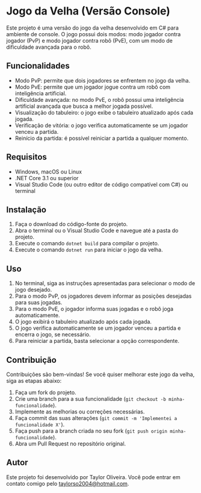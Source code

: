 # Jogo da Velha (Versão Console)

Este projeto é uma versão do jogo da velha desenvolvido em C# para ambiente de console. O jogo possui dois modos: modo jogador contra jogador (PvP) e modo jogador contra robô (PvE), com um modo de dificuldade avançada para o robô.

## Funcionalidades

- Modo PvP: permite que dois jogadores se enfrentem no jogo da velha.
- Modo PvE: permite que um jogador jogue contra um robô com inteligência artificial.
- Dificuldade avançada: no modo PvE, o robô possui uma inteligência artificial avançada que busca a melhor jogada possível.
- Visualização do tabuleiro: o jogo exibe o tabuleiro atualizado após cada jogada.
- Verificação de vitória: o jogo verifica automaticamente se um jogador venceu a partida.
- Reinício da partida: é possível reiniciar a partida a qualquer momento.

## Requisitos

- Windows, macOS ou Linux
- .NET Core 3.1 ou superior
- Visual Studio Code (ou outro editor de código compatível com C#) ou terminal

## Instalação

1. Faça o download do código-fonte do projeto.
2. Abra o terminal ou o Visual Studio Code e navegue até a pasta do projeto.
3. Execute o comando `dotnet build` para compilar o projeto.
4. Execute o comando `dotnet run` para iniciar o jogo da velha.

## Uso

1. No terminal, siga as instruções apresentadas para selecionar o modo de jogo desejado.
2. Para o modo PvP, os jogadores devem informar as posições desejadas para suas jogadas.
3. Para o modo PvE, o jogador informa suas jogadas e o robô joga automaticamente.
4. O jogo exibirá o tabuleiro atualizado após cada jogada.
5. O jogo verifica automaticamente se um jogador venceu a partida e encerra o jogo, se necessário.
6. Para reiniciar a partida, basta selecionar a opção correspondente.

## Contribuição

Contribuições são bem-vindas! Se você quiser melhorar este jogo da velha, siga as etapas abaixo:

1. Faça um fork do projeto.
2. Crie uma branch para a sua funcionalidade (`git checkout -b minha-funcionalidade`).
3. Implemente as melhorias ou correções necessárias.
4. Faça commit das suas alterações (`git commit -m 'Implementei a funcionalidade X'`).
5. Faça push para a branch criada no seu fork (`git push origin minha-funcionalidade`).
6. Abra um Pull Request no repositório original.

## Autor

Este projeto foi desenvolvido por Taylor Oliveira. Você pode entrar em contato comigo pelo taylorso2004@hotmail.com.

